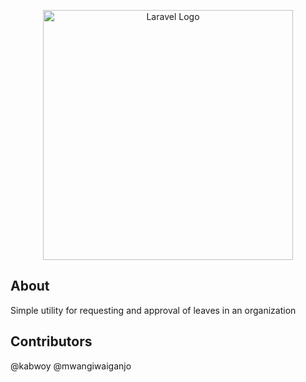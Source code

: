 <p align="center">
<a href="#" target="_blank"><img src="/download.png" width="400" alt="Laravel Logo"></a></p>


## About

Simple utility for requesting and approval of leaves in an organization



## Contributors

@kabwoy
@mwangiwaiganjo


